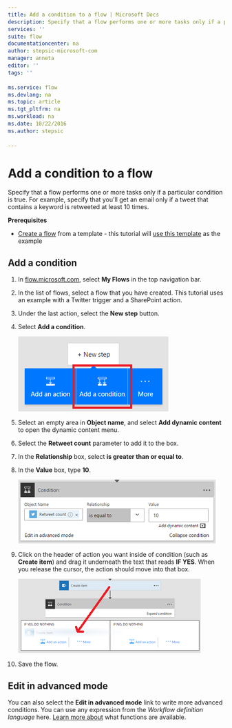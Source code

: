 ```yaml
---
title: Add a condition to a flow | Microsoft Docs
description: Specify that a flow performs one or more tasks only if a particular condition is true.
services: ''
suite: flow
documentationcenter: na
author: stepsic-microsoft-com
manager: anneta
editor: ''
tags: ''

ms.service: flow
ms.devlang: na
ms.topic: article
ms.tgt_pltfrm: na
ms.workload: na
ms.date: 10/22/2016
ms.author: stepsic

---
```

# Add a condition to a flow
Specify that a flow performs one or more tasks only if a particular condition is true. For example, specify that you'll get an email only if a tweet that contains a keyword is retweeted at least 10 times.

**Prerequisites**

* [Create a flow](get-started-logic-template.md) from a template - this tutorial will [use this template](https://flow.microsoft.com/galleries/public/templates/e78571e5c70e4806a18eeacba5a897c8/) as the example

## Add a condition
1. In [flow.microsoft.com](https://flow.microsoft.com), select **My Flows** in the top navigation bar.
2. In the list of flows, select a flow that you have created. This tutorial uses an example with a Twitter trigger and a SharePoint action.
3. Under the last action, select the **New step** button.
4. Select **Add a condition**.
   
    ![Condition button](./media/add-a-condition/add-condition.png)
5. Select an empty area in **Object name**, and select **Add dynamic content** to open the dynamic content menu.
6. Select the **Retweet count** parameter to add it to the box.
7. In the **Relationship** box, select **is greater than or equal to**.
8. In the **Value** box, type **10**.
   
    ![The OBJECT NAME box with a parameter in it](./media/add-a-condition/specify-condition.png)
9. Click on the header of action you want inside of condition (such as **Create item**) and drag it underneath the text that reads **IF YES**. When you release the cursor, the action should move into that box.
   
    ![Drag action](./media/add-a-condition/drag-action.png)
10. Save the flow.

## Edit in advanced mode
You can also select the **Edit in advanced mode** link to write more advanced conditions. You can use any expression from the *Workflow definition language* here. [Learn more about](https://msdn.microsoft.com/library/azure/mt643789.aspx) what functions are available.

